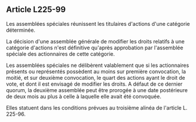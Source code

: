 Article L225-99
----
Les assemblées spéciales réunissent les titulaires d'actions d'une catégorie
déterminée.

La décision d'une assemblée générale de modifier les droits relatifs à une
catégorie d'actions n'est définitive qu'après approbation par l'assemblée
spéciale des actionnaires de cette catégorie.

Les assemblées spéciales ne délibèrent valablement que si les actionnaires
présents ou représentés possèdent au moins sur première convocation, la moitié,
et sur deuxième convocation, le quart des actions ayant le droit de vote, et
dont il est envisagé de modifier les droits. A défaut de ce dernier quorum, la
deuxième assemblée peut être prorogée à une date postérieure de deux mois au
plus à celle à laquelle elle avait été convoquée.

Elles statuent dans les conditions prévues au troisième alinéa de l'article L.
225-96.
